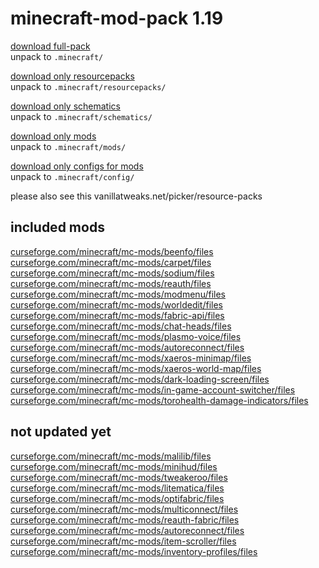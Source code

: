 # minecraft-mod-pack 1.19

[download full-pack](https://github.com/gmankab/minecraft-mod-pack/raw/main/minecraft-mod-pack.zip)  
unpack to `.minecraft/`

[download only resourcepacks](https://github.com/gmankab/minecraft-mod-pack/raw/main/resourcepacks.zip)  
unpack to `.minecraft/resourcepacks/`

[download only schematics](https://github.com/gmankab/minecraft-mod-pack/raw/main/schematics.zip)  
unpack to `.minecraft/schematics/`

[download only mods](https://github.com/gmankab/minecraft-mod-pack/raw/main/mods.zip)  
unpack to `.minecraft/mods/`

[download only configs for mods](https://github.com/gmankab/minecraft-mod-pack/raw/main/config.zip)  
unpack to `.minecraft/config/`

please also see this vanillatweaks.net/picker/resource-packs

## included mods

[curseforge.com/minecraft/mc-mods/beenfo/files](curseforge.com/minecraft/mc-mods/beenfo/files)
[curseforge.com/minecraft/mc-mods/carpet/files](curseforge.com/minecraft/mc-mods/carpet/files)
[curseforge.com/minecraft/mc-mods/sodium/files](curseforge.com/minecraft/mc-mods/sodium/files)
[curseforge.com/minecraft/mc-mods/reauth/files](curseforge.com/minecraft/mc-mods/reauth/files)
[curseforge.com/minecraft/mc-mods/modmenu/files](curseforge.com/minecraft/mc-mods/modmenu/files)
[curseforge.com/minecraft/mc-mods/worldedit/files](curseforge.com/minecraft/mc-mods/worldedit/files)
[curseforge.com/minecraft/mc-mods/fabric-api/files](curseforge.com/minecraft/mc-mods/fabric-api/files)
[curseforge.com/minecraft/mc-mods/chat-heads/files](curseforge.com/minecraft/mc-mods/chat-heads/files)
[curseforge.com/minecraft/mc-mods/plasmo-voice/files](curseforge.com/minecraft/mc-mods/plasmo-voice/files)
[curseforge.com/minecraft/mc-mods/autoreconnect/files](curseforge.com/minecraft/mc-mods/autoreconnect/files)
[curseforge.com/minecraft/mc-mods/xaeros-minimap/files](curseforge.com/minecraft/mc-mods/xaeros-minimap/files)
[curseforge.com/minecraft/mc-mods/xaeros-world-map/files](curseforge.com/minecraft/mc-mods/xaeros-world-map/files)
[curseforge.com/minecraft/mc-mods/dark-loading-screen/files](curseforge.com/minecraft/mc-mods/dark-loading-screen/files)
[curseforge.com/minecraft/mc-mods/in-game-account-switcher/files](curseforge.com/minecraft/mc-mods/in-game-account-switcher/files)
[curseforge.com/minecraft/mc-mods/torohealth-damage-indicators/files](curseforge.com/minecraft/mc-mods/torohealth-damage-indicators/files)

## not updated yet

[curseforge.com/minecraft/mc-mods/malilib/files](curseforge.com/minecraft/mc-mods/malilib/files)
[curseforge.com/minecraft/mc-mods/minihud/files](curseforge.com/minecraft/mc-mods/minihud/files)
[curseforge.com/minecraft/mc-mods/tweakeroo/files](curseforge.com/minecraft/mc-mods/tweakeroo/files)
[curseforge.com/minecraft/mc-mods/litematica/files](curseforge.com/minecraft/mc-mods/litematica/files)
[curseforge.com/minecraft/mc-mods/optifabric/files](curseforge.com/minecraft/mc-mods/optifabric/files)
[curseforge.com/minecraft/mc-mods/multiconnect/files](curseforge.com/minecraft/mc-mods/multiconnect/files)
[curseforge.com/minecraft/mc-mods/reauth-fabric/files](curseforge.com/minecraft/mc-mods/reauth-fabric/files)
[curseforge.com/minecraft/mc-mods/autoreconnect/files](curseforge.com/minecraft/mc-mods/autoreconnect/files)
[curseforge.com/minecraft/mc-mods/item-scroller/files](curseforge.com/minecraft/mc-mods/item-scroller/files)
[curseforge.com/minecraft/mc-mods/inventory-profiles/files](curseforge.com/minecraft/mc-mods/inventory-profiles/files)
